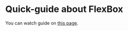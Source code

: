 # Quick-guide about FlexBox
You can watch guide on [this page](http://vudav.github.io/flexbox-guide/).